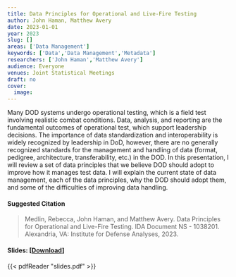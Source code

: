 ```yaml
---
title: Data Principles for Operational and Live-Fire Testing
author: John Haman, Matthew Avery
date: 2023-01-01
year: 2023
slug: []
areas: ['Data Management']
keywords: ['Data','Data Management','Metadata']
researchers: ['John Haman','Matthew Avery']
audience: Everyone
venues: Joint Statistical Meetings
draft: no
cover:
  image: 
---
```




Many DOD systems undergo operational testing, which is a field test involving realistic combat conditions. Data, analysis, and reporting are the fundamental outcomes of operational test, which support leadership decisions. The importance of data standardization and interoperability is widely recognized by leadership in DoD, however, there are no generally recognized standards for the management and handling of data (format, pedigree, architecture, transferability, etc.) in the DOD. In this presentation, I will review a set of data principles that we believe DOD should adopt to improve how it manages test data. I will explain the current state of data management, each of the data principles, why the DOD should adopt them, and some of the difficulties of improving data handling.

#### Suggested Citation
> Medlin, Rebecca, John Haman, and Matthew Avery. Data Principles for Operational and Live-Fire Testing. IDA Document NS - 1038201. Alexandria, VA: Institute for Defense Analyses, 2023.

#### Slides: [[Download](slides.pdf)]
{{< pdfReader "slides.pdf" >}}




